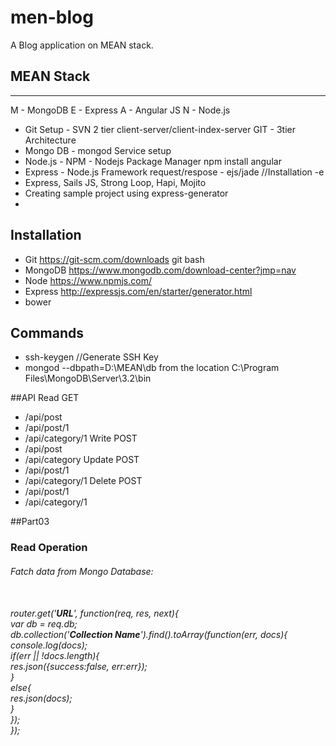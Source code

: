 # men-blog
A Blog application on MEAN stack.

## MEAN Stack
------------------
M - MongoDB
E - Express
A - Angular JS
N - Node.js

- Git Setup - SVN 2 tier client-server/client-index-server GIT - 3tier Architecture
- Mongo DB - mongod Service setup
- Node.js - NPM - Nodejs Package Manager   npm install angular 
- Express - Node.js Framework request/respose - ejs/jade //Installation -e
- Express, Sails JS, Strong Loop, Hapi, Mojito
- Creating sample project using express-generator
- 
## Installation
- Git https://git-scm.com/downloads git bash
- MongoDB https://www.mongodb.com/download-center?jmp=nav
- Node https://www.npmjs.com/
- Express http://expressjs.com/en/starter/generator.html
- bower 

## Commands
- ssh-keygen //Generate SSH Key
- mongod --dbpath=D:\MEAN\db from the location C:\Program Files\MongoDB\Server\3.2\bin

##API
Read GET
- /api/post
- /api/post/1
- /api/category/1
Write POST
- /api/post
- /api/category
Update POST
- /api/post/1
- /api/category/1
Delete POST
- /api/post/1
- /api/category/1



##Part03
<h3>Read Operation</h3>
<h6>Fatch data from Mongo Database:<h6>

<br>
router.get('<b><i>URL</i></b>', function(req, res, next){
<br>
	var db = req.db;
<br>
	db.collection('<b><i>Collection Name</i></b>').find().toArray(function(err, docs){
<br>
		console.log(docs);
<br>
		if(err || !docs.length){
<br>
			res.json({success:false, err:err});
<br>
		}
<br>
		else{
<br>
			res.json(docs);
<br>
		}
<br>
	});
<br>
});
